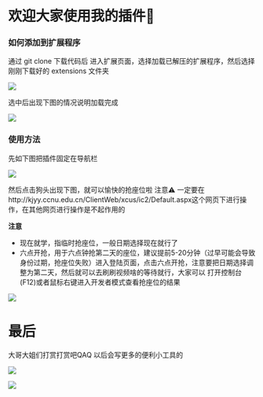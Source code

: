 # 欢迎大家使用我的插件👏



### 如何添加到扩展程序

通过 git clone 下载代码后 进入扩展页面，选择加载已解压的扩展程序，然后选择刚刚下载好的 extensions 文件夹

![](img/1.png)



选中后出现下图的情况说明加载完成

![](img/2.png)

### 使用方法

先如下图把插件固定在导航栏

![](img/4.png)



然后点击狗头出现下图，就可以愉快的抢座位啦
注意⚠️ 一定要在http://kjyy.ccnu.edu.cn/ClientWeb/xcus/ic2/Default.aspx这个网页下进行操作，在其他网页进行操作是不起作用的

**注意**

+ 现在就学，指临时抢座位，一般日期选择现在就行了
+ 六点开抢，用于六点钟抢第二天的座位，建议提前5-20分钟（过早可能会导致身份过期，抢座位失败）进入登陆页面，点击六点开抢，注意要把日期选择调整为第二天，然后就可以去刷刷视频啥的等待就行，大家可以 打开控制台(F12)或者鼠标右键进入开发者模式查看抢座位的结果

![](img/3.png)



# 最后 

大哥大姐们打赏打赏吧QAQ 以后会写更多的便利小工具的

![](img/zfb.jpeg)

![](img/wx.jpeg)